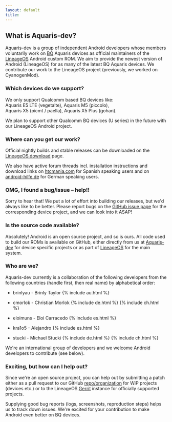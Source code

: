 ```yaml
---
layout: default
title:
---
```


## What is Aquaris-dev?

Aquaris-dev is a group of independent Android developers whose members voluntarily work on [BQ](https://www.bq.com/) Aquaris devices as official maintainers of the [LineageOS](http://lineageos.org/) Android <nobr>custom ROM</nobr>. We aim to provide the newest version of Android (LineageOS) for as many of the latest BQ Aquaris devices. We contribute our work to the LineageOS project (previously, we worked on CyanogenMod).

### Which devices do we support?

We only support Qualcomm based BQ devices like: <nobr>Aquaris E5 LTE (vegetalte)</nobr>, <nobr>Aquaris M5 (piccolo)</nobr>, <nobr>Aquaris X5 (picmt / paella)</nobr>, <nobr>Aquaris X5 Plus (gohan)</nobr>. 

We plan to support other Qualcomm BQ devices (U series) in the future with our LineageOS Android project. 

### Where can you get our work?

Official nightly builds and stable releases can be downloaded on the [LineageOS download](https://download.lineageos.org) page. 

We also have active forum threads incl. installation instructions and download links on [htcmania.com](http://www.htcmania.com/forumdisplay.php?f=2091) for Spanish speaking users and on [android-hilfe.de](http://www.android-hilfe.de/forum/bq-forum.2047/) for German speaking users. 

### OMG, I found a bug/issue &ndash; help!!

Sorry to hear that! We put a lot of effort into building our releases, but we'd always like to be better. Please report bugs on the [GitHub issue page](https://github.com/aquaris-dev) for the corresponding device project, and we can look into it ASAP!

### Is the source code available?

Absolutely! Android is an open source project, and so is ours. All code used to build our ROMs is available on GitHub, either directly from us at [Aquaris-dev](https://github.com/aquaris-dev) for device specific projects or as part of [LineageOS](https://github.com/lineageos) for the main system.

### Who are we?

Aquaris-dev currently is a collaboration of the following developers from the following countries (handle first, then real name) by alphabetical order: 

- brinlyau - Brinly Taylor {% include au.html %}

- cmorlok - Christian Morlok {% include de.html %} {% include ch.html %}

- eloimuns - Eloi Carracedo {% include es.html %}

- kra1o5 - Alejandro {% include es.html %}

- stucki - Michael Stucki {% include de.html %} {% include ch.html %}

We're an international group of developers and we welcome Android developers to contribute (see below). 

### Exciting, but how can I help out?

Since we're an open source project, you can help out by submitting a patch either as a pull request to our GitHub [repo/organization](https://github.com/aquaris-dev) for WiP projects (devices etc.) or to the LineageOS [Gerrit](https://review.lineageos.org/#/q/status:open) instance for officially supported projects. 

Supplying good bug reports (logs, screenshots, reproduction steps) helps us to track down issues. We're excited for your contribution to make Android even better on BQ devices.
